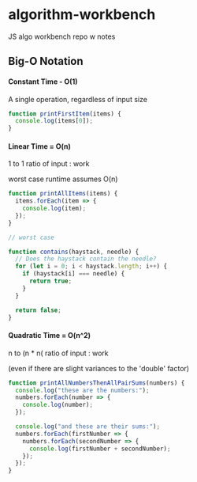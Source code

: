 # algorithm-workbench

JS algo workbench repo w notes

## Big-O Notation

#### Constant Time - O(1)

A single operation, regardless of input size

```javascript
function printFirstItem(items) {
  console.log(items[0]);
}
```

#### Linear Time = O(n)

1 to 1 ratio of input : work

worst case runtime assumes O(n)

```javascript
function printAllItems(items) {
  items.forEach(item => {
    console.log(item);
  });
}

// worst case

function contains(haystack, needle) {
  // Does the haystack contain the needle?
  for (let i = 0; i < haystack.length; i++) {
    if (haystack[i] === needle) {
      return true;
    }
  }

  return false;
}
```

#### Quadratic Time = O(n^2)

n to (n \* n( ratio of input : work

(even if there are slight variances to the 'double' factor)

```javascript
function printAllNumbersThenAllPairSums(numbers) {
  console.log("these are the numbers:");
  numbers.forEach(number => {
    console.log(number);
  });

  console.log("and these are their sums:");
  numbers.forEach(firstNumber => {
    numbers.forEach(secondNumber => {
      console.log(firstNumber + secondNumber);
    });
  });
}
```
